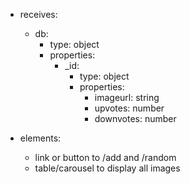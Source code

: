 * receives:
    * db:
      * type: object
      * properties:
         * _id:
            * type: object
            * properties:
               * imageurl: string
               * upvotes: number
               * downvotes: number
               
* elements: 
    * link or button to /add and /random
    * table/carousel to display all images
